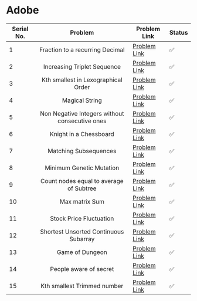 # Adobe

| Serial No. | Problem | Problem Link | Status |
| ---------- |:-------:| ------------ | ------ |
| 1 | Fraction to a recurring Decimal | [Problem Link](https://leetcode.com/problems/fraction-to-recurring-decimal/) | ✅ |
| 2 | Increasing Triplet Sequence | [Problem Link](https://leetcode.com/problems/increasing-triplet-subsequence/) | ✅ |
| 3 | Kth smallest in Lexographical Order | [Problem Link](https://leetcode.com/problems/k-th-smallest-in-lexicographical-order/) | ✅ |
| 4 | Magical String | [Problem Link](https://leetcode.com/problems/magical-string/) | ✅ |
| 5 | Non Negative Integers without consecutive ones | [Problem Link](https://leetcode.com/problems/non-negative-integers-without-consecutive-ones/) | ✅ |
| 6 | Knight in a Chessboard | [Problem Link](https://leetcode.com/problems/knight-probability-in-chessboard/) | ✅ |
| 7 | Matching Subsequences | [Problem Link](https://leetcode.com/problems/number-of-matching-subsequences/) | ✅ |
| 8 | Minimum Genetic Mutation | [Problem Link](https://leetcode.com/problems/minimum-genetic-mutation/) | ✅ |
| 9 | Count  nodes equal to average of Subtree | [Problem Link](https://leetcode.com/problems/count-nodes-equal-to-average-of-subtree/) | ✅ |
| 10 | Max matrix Sum | [Problem Link](https://leetcode.com/problems/maximum-matrix-sum/) | ✅ |
| 11 | Stock Price Fluctuation | [Problem Link](https://leetcode.com/problems/stock-price-fluctuation/) | ✅ |
| 12 | Shortest Unsorted Continuous Subarray | [Problem Link](https://leetcode.com/problems/shortest-unsorted-continuous-subarray/) | ✅ |
| 13 | Game of Dungeon | [Problem Link](https://leetcode.com/problems/dungeon-game/) | ✅ |
| 14 | People aware of secret | [Problem Link](https://leetcode.com/problems/number-of-people-aware-of-a-secret/) | ✅ |
| 15 | Kth smallest Trimmed number | [Problem Link](https://leetcode.com/problems/query-kth-smallest-trimmed-number/) | ✅ |



